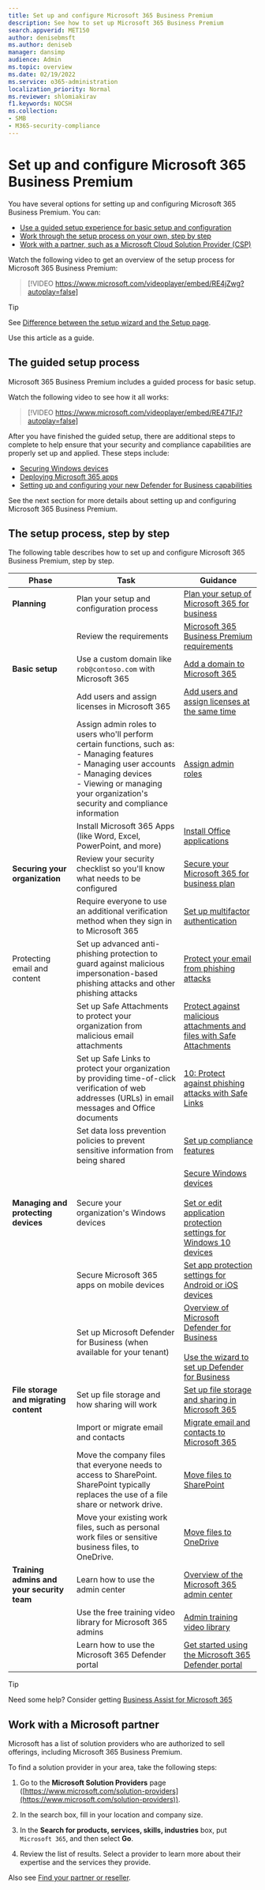 ```yaml
---
title: Set up and configure Microsoft 365 Business Premium
description: See how to set up Microsoft 365 Business Premium
search.appverid: MET150
author: denisebmsft
ms.author: deniseb
manager: dansimp 
audience: Admin
ms.topic: overview
ms.date: 02/19/2022
ms.service: o365-administration
localization_priority: Normal
ms.reviewer: shlomiakirav
f1.keywords: NOCSH 
ms.collection: 
- SMB
- M365-security-compliance
---
```


# Set up and configure Microsoft 365 Business Premium

You have several options for setting up and configuring Microsoft 365 Business Premium. You can:

- [Use a guided setup experience for basic setup and configuration](#the-guided-setup-process)
- [Work through the setup process on your own, step by step](#the-setup-process-step-by-step)
- [Work with a partner, such as a Microsoft Cloud Solution Provider (CSP)](#work-with-a-microsoft-partner)

Watch the following video to get an overview of the setup process for Microsoft 365 Business Premium:

> [!VIDEO https://www.microsoft.com/videoplayer/embed/RE4jZwg?autoplay=false]

> [!TIP]
> See [Difference between the setup wizard and the Setup page](../admin/setup/o365-setup-wizard-and-setup-page.md).

Use this article as a guide.

## The guided setup process

Microsoft 365 Business Premium includes a guided process for basic setup. 

Watch the following video to see how it all works:

> [!VIDEO https://www.microsoft.com/videoplayer/embed/RE471FJ?autoplay=false]

After you have finished the guided setup, there are additional steps to complete to help ensure that your security and compliance capabilities are properly set up and applied. These steps include:

- [Securing Windows devices](m365bp-secure-windows-devices.md)
- [Deploying Microsoft 365 apps](../admin/setup/install-applications.md)
- [Setting up and configuring your new Defender for Business capabilities](../security/defender-business/mdb-setup-configuration.md)

See the next section for more details about setting up and configuring Microsoft 365 Business Premium.

## The setup process, step by step

The following table describes how to set up and configure Microsoft 365 Business Premium, step by step.

| Phase  | Task  | Guidance  |
|---------|---------|---------|
| **Planning**     | Plan your setup and configuration process  | [Plan your setup of Microsoft 365 for business](../admin/setup/plan-your-setup.md)   |
|  | Review the requirements | [Microsoft 365 Business Premium requirements](m365bp-requirements.md) |
| **Basic setup**     | Use a custom domain  like `rob@contoso.com` with Microsoft 365 | [Add a domain to Microsoft 365](../admin/setup/add-domain.md) |
|      | Add users and assign licenses in Microsoft 365      | [Add users and assign licenses at the same time](../admin/add-users/add-users.md)        |
|  | Assign admin roles to users who'll perform certain functions, such as: <br/>- Managing features<br/>- Managing user accounts<br/>- Managing devices<br/>- Viewing or managing your organization's security and compliance information | [Assign admin roles](../admin/add-users/assign-admin-roles.md)  |
|  | Install Microsoft 365 Apps (like Word, Excel, PowerPoint, and more) | [Install Office applications](../admin/setup/install-applications.md) |
| **Securing your organization** | Review your security checklist so you'll know what needs to be configured |  [Secure your Microsoft 365 for business plan](../admin/security-and-compliance/secure-your-business-data.md) |
|  | Require everyone to use an additional verification method when they sign in to Microsoft 365 | [Set up multifactor authentication](../admin/security-and-compliance/set-up-multi-factor-authentication.md) | 
| Protecting email and content |  Set up advanced anti-phishing protection to guard against malicious impersonation-based phishing attacks and other phishing attacks | [Protect your email from phishing attacks](../admin/security-and-compliance/secure-your-business-data.md#8-protect-your-email-from-phishing-attacks) |
|   | Set up Safe Attachments to protect your organization from malicious email attachments | [Protect against malicious attachments and files with Safe Attachments](../admin/security-and-compliance/secure-your-business-data.md#9-protect-against-malicious-attachments-and-files-with-safe-attachments) |
|  | Set up Safe Links to  protect your organization by providing time-of-click verification of web addresses (URLs) in email messages and Office documents | [10: Protect against phishing attacks with Safe Links](../admin/security-and-compliance/secure-your-business-data.md#10-protect-against-phishing-attacks-with-safe-links) |
|  | Set data loss prevention policies to prevent sensitive information from being shared | [Set up compliance features](../admin/security-and-compliance/set-up-compliance.md) |
| **Managing and protecting devices** | Secure your organization's Windows devices | [Secure Windows devices](m365bp-secure-windows-devices.md) <br/><br/>[Set or edit application protection settings for Windows 10 devices](../admin/devices/protection-settings-for-windows-10-devices.md) |
|   | Secure Microsoft 365 apps on mobile devices | [Set app protection settings for Android or iOS devices](../admin/devices/app-protection-settings-for-android-and-ios.md) |
|  | Set up Microsoft Defender for Business (when available for your tenant) | [Overview of Microsoft Defender for Business](../security/defender-business/mdb-overview.md)<br/><br/>[Use the wizard to set up Defender for Business](../security/defender-business/mdb-use-wizard.md) |
| **File storage and migrating content** | Set up file storage and how sharing will work | [Set up file storage and sharing in Microsoft 365](../admin/setup/set-up-file-storage-and-sharing.md) |
| | Import or migrate email and contacts | [Migrate email and contacts to Microsoft 365](../admin/setup/migrate-email-and-contacts-admin.md) |
|  | Move the company files that everyone needs to access to SharePoint. SharePoint typically replaces the use of a file share or network drive. | [Move files to SharePoint](../admin/setup/files-to-sharepoint.md) |
|  | Move your existing work files, such as personal work files or sensitive business files, to OneDrive. | [Move files to OneDrive](../admin/setup/files-to-onedrive.md) |
| **Training admins and your security team** | Learn how to use the admin center | [Overview of the Microsoft 365 admin center](../admin/admin-overview/admin-center-overview.md) |
|  | Use the free training video library for Microsoft 365 admins | [Admin training video library](../admin/admin-video-library.yml)  |
|  | Learn how to use the Microsoft 365 Defender portal | [Get started using the Microsoft 365 Defender portal](../security/defender-business/mdb-get-started.md) |

> [!TIP]
> Need some help? Consider getting [Business Assist for Microsoft 365](https://support.microsoft.com/en-us/office/business-assist-for-microsoft-365-37deb8fe-61cc-4cf9-9ad1-1c8d93475070)

## Work with a Microsoft partner

Microsoft has a list of solution providers who are authorized to sell offerings, including Microsoft 365 Business Premium. 

To find a solution provider in your area, take the following steps:

1. Go to the **Microsoft Solution Providers** page ([https://www.microsoft.com/solution-providers](https://www.microsoft.com/solution-providers)).
 
2. In the search box, fill in your location and company size. 

3. In the **Search for products, services, skills, industries** box, put `Microsoft 365`, and then select **Go**.

4. Review the list of results. Select a provider to learn more about their expertise and the services they provide.

Also see [Find your partner or reseller](../admin/manage/find-your-partner-or-reseller.md).

